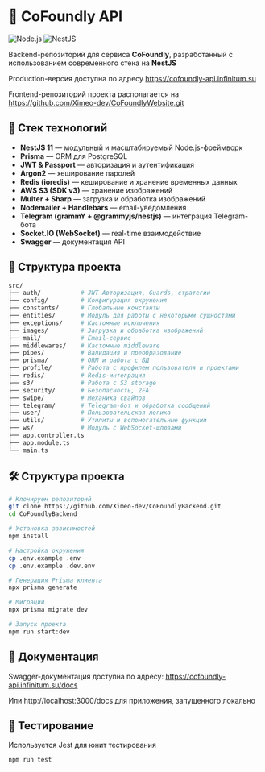 # 🚀 CoFoundly API

![Node.js](https://img.shields.io/badge/Node.js-20.x-green)
![NestJS](https://img.shields.io/badge/NestJS-v11-red)

Backend-репозиторий для сервиса **CoFoundly**, разработанный с использованием современного стека на **NestJS**

Production-версия доступна по адресу https://cofoundly-api.infinitum.su

Frontend-репозиторий проекта располагается на https://github.com/Ximeo-dev/CoFoundlyWebsite.git

## 🧰 Стек технологий

- **NestJS 11** — модульный и масштабируемый Node.js-фреймворк
- **Prisma** — ORM для PostgreSQL
- **JWT & Passport** — авторизация и аутентификация
- **Argon2** — хеширование паролей
- **Redis (ioredis)** — кеширование и хранение временных данных
- **AWS S3 (SDK v3)** — хранение изображений
- **Multer + Sharp** — загрузка и обработка изображений
- **Nodemailer + Handlebars** — email-уведомления
- **Telegram (grammY + @grammyjs/nestjs)** — интеграция Telegram-бота
- **Socket.IO (WebSocket)** — real-time взаимодействие
- **Swagger** — документация API

## 📁 Структура проекта

```bash
src/
├── auth/           # JWT Авторизация, Guards, стратегии
├── config/         # Конфигурация окружения
├── constants/      # Глобальные константы
├── entities/       # Модуль для работы с некоторыми сущностями
├── exceptions/     # Кастомные исключения
├── images/         # Загрузка и обработка изображений
├── mail/           # Email-сервис
├── middlewares/    # Кастомные middleware
├── pipes/          # Валидация и преобразование
├── prisma/         # ORM и работа с БД
├── profile/        # Работа с профилем пользователя и проектами
├── redis/          # Redis-интеграция
├── s3/             # Работа с S3 storage
├── security/       # Безопасность, 2FA
├── swipe/          # Механика свайпов
├── telegram/       # Telegram-бот и обработка сообщений
├── user/           # Пользовательская логика
├── utils/          # Утилиты и вспомогательные функции
├── ws/             # Модуль с WebSocket-шлюзами
├── app.controller.ts
├── app.module.ts
└── main.ts
```

## 🛠️ Структура проекта

```bash
# Клонируем репозиторий
git clone https://github.com/Ximeo-dev/CoFoundlyBackend.git
cd CoFoundlyBackend

# Установка зависимостей
npm install

# Настройка окружения
cp .env.example .env
cp .env.example .dev.env

# Генерация Prisma клиента
npx prisma generate

# Миграции
npx prisma migrate dev

# Запуск проекта
npm run start:dev
```

## 📄 Документация
Swagger-документация доступна по адресу: https://cofoundly-api.infinitum.su/docs

Или http://localhost:3000/docs для приложения, запущенного локально

## 🧪 Тестирование
Используется Jest для юнит тестирования
```bash
npm run test
```
